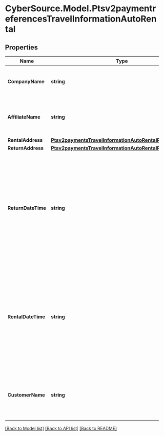 # CyberSource.Model.Ptsv2paymentreferencesTravelInformationAutoRental
## Properties

Name | Type | Description | Notes
------------ | ------------- | ------------- | -------------
**CompanyName** | **string** | Merchant to send their auto rental company name  | [optional] 
**AffiliateName** | **string** | When merchant wants to send the affiliate name.  | [optional] 
**RentalAddress** | [**Ptsv2paymentsTravelInformationAutoRentalRentalAddress**](Ptsv2paymentsTravelInformationAutoRentalRentalAddress.md) |  | [optional] 
**ReturnAddress** | [**Ptsv2paymentsTravelInformationAutoRentalReturnAddress**](Ptsv2paymentsTravelInformationAutoRentalReturnAddress.md) |  | [optional] 
**ReturnDateTime** | **string** | Date/time the auto was returned to the rental agency. Format: &#x60;&#x60;yyyy-MM-dd HH-mm-ss z&#x60;&#x60; This field is supported for Visa, MasterCard, and American Express.  | [optional] 
**RentalDateTime** | **string** | Date/time the auto was picked up from the rental agency. Format: &#x60;yyyy-MM-dd HH-mm-ss z&#x60; This field is supported for Visa, MasterCard, and American Express.  | [optional] 
**CustomerName** | **string** | Name of the individual making the rental agreement.  Valid data lengths by card:  |Card Specific Validation|VISA|MasterCard|Discover|AMEX| |- -- |- -- |- -- |- -- | | Filed Length| 40| 40| 29| 26| | Field Type| AN| ANS| AN| AN| | M/O/C| O| M| M| M|  | [optional] 

[[Back to Model list]](../README.md#documentation-for-models) [[Back to API list]](../README.md#documentation-for-api-endpoints) [[Back to README]](../README.md)

